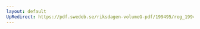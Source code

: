 ```yaml
---
layout: default
UpRedirect: https://pdf.swedeb.se/riksdagen-volumeG-pdf/199495/reg_199495/reg_199495_0053.pdf
---
```

